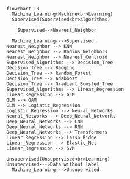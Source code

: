 ````mermaid
flowchart TB
  Machine_Learning(Machine<br>Learning)
  Supervised(Supervised<br>Algorithms)

    Supervised-->Nearest_Neighbor
 ````
      Machine_Learning--->Supervised
    Nearest_Neighbor --> KNN
    Nearest_Neighbor --> Radius_Neighbors
    Nearest_Neighbor --> Nearest_Centroid
    Supervised_Algorithms --> Decision_Tree
    Decision_Tree --> Bagging
    Decision_Tree --> Random_Forest
    Decision_Tree --> Adaboost
    Decision_Tree --> Gradient_Boosted_Tree
    Supervised_Algorithms --> Linear_Regression
    Linear_Regression --> GLM
    GLM --> GAM
    GLM --> Logistic_Regression
    Logistic_Regression --> Neural_Networks
    Neural_Networks --> Deep_Neural_Networks
    Deep_Neural_Networks --> CNN
    Deep_Neural_Networks --> RNN
    Deep_Neural_Networks --> Transformers
    Linear_Regression --> Lasso_Ridge
    Linear_Regression --> Elastic_Net
    Linear_Regression --> SVM

    Unsupervised(Unsupervised<br>Learning)
    Unsupervised--->Data without label
      Machine_Learning--->Unsupervised







   
